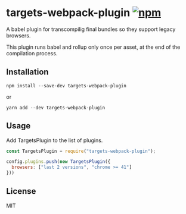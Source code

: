 # targets-webpack-plugin [![npm](https://img.shields.io/npm/v/targets-webpack-plugin.svg)](https://www.npmjs.com/package/targets-webpack-plugin)

A babel plugin for transcompilig final bundles so they support legacy browsers.

This plugin runs babel and rollup only once per asset, at the end of the compilation process.

## Installation

```
npm install --save-dev targets-webpack-plugin
```

or

```
yarn add --dev targets-webpack-plugin
```

## Usage

Add TargetsPlugin to the list of plugins.

```js
const TargetsPlugin = require("targets-webpack-plugin");

config.plugins.push(new TargetsPlugin({
  browsers: ["last 2 versions", "chrome >= 41"]
}))
```

## License

MIT
